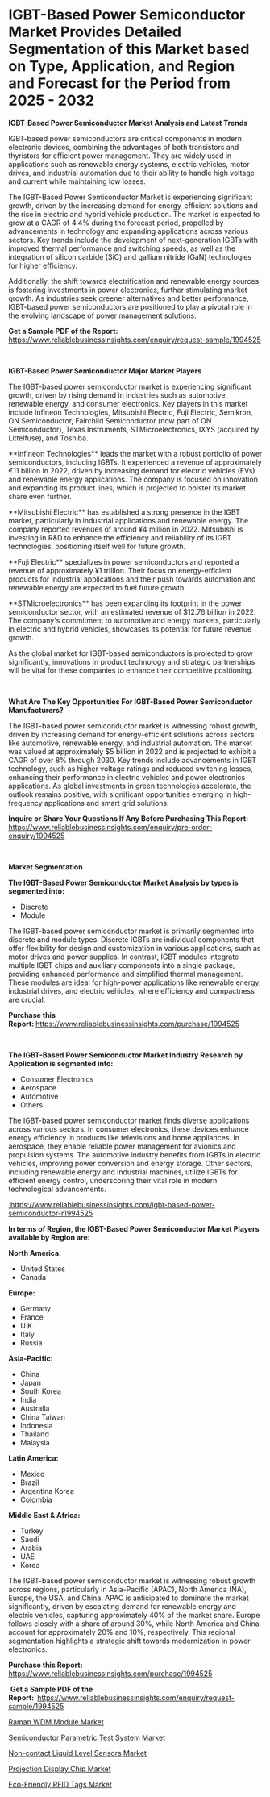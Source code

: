 <p><h1>IGBT-Based Power Semiconductor Market Provides Detailed Segmentation of this Market based on Type, Application, and Region and Forecast for the Period from 2025 - 2032</h1></p><p><strong>IGBT-Based Power Semiconductor Market Analysis and Latest Trends</strong></p>
<p><p>IGBT-based power semiconductors are critical components in modern electronic devices, combining the advantages of both transistors and thyristors for efficient power management. They are widely used in applications such as renewable energy systems, electric vehicles, motor drives, and industrial automation due to their ability to handle high voltage and current while maintaining low losses.</p><p>The IGBT-Based Power Semiconductor Market is experiencing significant growth, driven by the increasing demand for energy-efficient solutions and the rise in electric and hybrid vehicle production. The market is expected to grow at a CAGR of 4.4% during the forecast period, propelled by advancements in technology and expanding applications across various sectors. Key trends include the development of next-generation IGBTs with improved thermal performance and switching speeds, as well as the integration of silicon carbide (SiC) and gallium nitride (GaN) technologies for higher efficiency.</p><p>Additionally, the shift towards electrification and renewable energy sources is fostering investments in power electronics, further stimulating market growth. As industries seek greener alternatives and better performance, IGBT-based power semiconductors are positioned to play a pivotal role in the evolving landscape of power management solutions.</p></p>
<p><strong>Get a Sample PDF of the Report:&nbsp;</strong> <a href="https://www.reliablebusinessinsights.com/enquiry/request-sample/1994525?utm_campaign=1877&utm_medium=2&utm_source=Github&utm_content=ia&utm_term=13022025&utm_id=igbt-based-power-semiconductor">https://www.reliablebusinessinsights.com/enquiry/request-sample/1994525</a></p>
<p>&nbsp;</p>
<p><strong>IGBT-Based Power Semiconductor Major Market Players</strong></p>
<p><p>The IGBT-based power semiconductor market is experiencing significant growth, driven by rising demand in industries such as automotive, renewable energy, and consumer electronics. Key players in this market include Infineon Technologies, Mitsubishi Electric, Fuji Electric, Semikron, ON Semiconductor, Fairchild Semiconductor (now part of ON Semiconductor), Texas Instruments, STMicroelectronics, IXYS (acquired by Littelfuse), and Toshiba.</p><p>**Infineon Technologies** leads the market with a robust portfolio of power semiconductors, including IGBTs. It experienced a revenue of approximately €11 billion in 2022, driven by increasing demand for electric vehicles (EVs) and renewable energy applications. The company is focused on innovation and expanding its product lines, which is projected to bolster its market share even further.</p><p>**Mitsubishi Electric** has established a strong presence in the IGBT market, particularly in industrial applications and renewable energy. The company reported revenues of around ¥4 million in 2022. Mitsubishi is investing in R&D to enhance the efficiency and reliability of its IGBT technologies, positioning itself well for future growth.</p><p>**Fuji Electric** specializes in power semiconductors and reported a revenue of approximately ¥1 trillion. Their focus on energy-efficient products for industrial applications and their push towards automation and renewable energy are expected to fuel future growth.</p><p>**STMicroelectronics** has been expanding its footprint in the power semiconductor sector, with an estimated revenue of $12.76 billion in 2022. The company's commitment to automotive and energy markets, particularly in electric and hybrid vehicles, showcases its potential for future revenue growth.</p><p>As the global market for IGBT-based semiconductors is projected to grow significantly, innovations in product technology and strategic partnerships will be vital for these companies to enhance their competitive positioning.</p></p>
<p>&nbsp;</p>
<p><strong>What Are The Key Opportunities For IGBT-Based Power Semiconductor Manufacturers?</strong></p>
<p><p>The IGBT-based power semiconductor market is witnessing robust growth, driven by increasing demand for energy-efficient solutions across sectors like automotive, renewable energy, and industrial automation. The market was valued at approximately $5 billion in 2022 and is projected to exhibit a CAGR of over 8% through 2030. Key trends include advancements in IGBT technology, such as higher voltage ratings and reduced switching losses, enhancing their performance in electric vehicles and power electronics applications. As global investments in green technologies accelerate, the outlook remains positive, with significant opportunities emerging in high-frequency applications and smart grid solutions.</p></p>
<p><strong>Inquire or Share Your Questions If Any Before Purchasing This Report:</strong> <a href="https://www.reliablebusinessinsights.com/enquiry/pre-order-enquiry/1994525?utm_campaign=1877&utm_medium=2&utm_source=Github&utm_content=ia&utm_term=13022025&utm_id=igbt-based-power-semiconductor">https://www.reliablebusinessinsights.com/enquiry/pre-order-enquiry/1994525</a></p>
<p>&nbsp;</p>
<p><strong>Market Segmentation</strong></p>
<p><strong>The IGBT-Based Power Semiconductor Market Analysis by types is segmented into:</strong></p>
<p><ul><li>Discrete</li><li>Module</li></ul></p>
<p><p>The IGBT-based power semiconductor market is primarily segmented into discrete and module types. Discrete IGBTs are individual components that offer flexibility for design and customization in various applications, such as motor drives and power supplies. In contrast, IGBT modules integrate multiple IGBT chips and auxiliary components into a single package, providing enhanced performance and simplified thermal management. These modules are ideal for high-power applications like renewable energy, industrial drives, and electric vehicles, where efficiency and compactness are crucial.</p></p>
<p><strong>Purchase this Report:&nbsp;</strong><a href="https://www.reliablebusinessinsights.com/purchase/1994525?utm_campaign=1877&utm_medium=2&utm_source=Github&utm_content=ia&utm_term=13022025&utm_id=igbt-based-power-semiconductor">https://www.reliablebusinessinsights.com/purchase/1994525</a></p>
<p>&nbsp;</p>
<p><strong>The IGBT-Based Power Semiconductor Market Industry Research by Application is segmented into:</strong></p>
<p><ul><li>Consumer Electronics</li><li>Aerospace</li><li>Automotive</li><li>Others</li></ul></p>
<p><p>The IGBT-based power semiconductor market finds diverse applications across various sectors. In consumer electronics, these devices enhance energy efficiency in products like televisions and home appliances. In aerospace, they enable reliable power management for avionics and propulsion systems. The automotive industry benefits from IGBTs in electric vehicles, improving power conversion and energy storage. Other sectors, including renewable energy and industrial machines, utilize IGBTs for efficient energy control, underscoring their vital role in modern technological advancements.</p></p>
<p><a href="https://www.reliablebusinessinsights.com/igbt-based-power-semiconductor-r1994525?utm_campaign=1877&utm_medium=2&utm_source=Github&utm_content=ia&utm_term=13022025&utm_id=igbt-based-power-semiconductor">&nbsp;https://www.reliablebusinessinsights.com/igbt-based-power-semiconductor-r1994525</a></p>
<p><strong>In terms of Region, the IGBT-Based Power Semiconductor Market Players available by Region are:</strong></p>
<p>
    <p> <strong> North America: </strong>
        <ul>
            <li>United States</li>
            <li>Canada</li>
        </ul>
        </p> 
    <p> <strong> Europe: </strong>
        <ul>
            <li>Germany</li>
            <li>France</li>
            <li>U.K.</li>
            <li>Italy</li>
            <li>Russia</li>
        </ul>
        </p> 
    <p> <strong> Asia-Pacific: </strong>
        <ul>
            <li>China</li>
            <li>Japan</li>
            <li>South Korea</li>
            <li>India</li>
            <li>Australia</li>
            <li>China Taiwan</li>
            <li>Indonesia</li>
            <li>Thailand</li>
            <li>Malaysia</li>
        </ul>
        </p> 
    <p> <strong> Latin America: </strong>
        <ul>
            <li>Mexico</li>
            <li>Brazil</li>
            <li>Argentina Korea</li>
            <li>Colombia</li>
        </ul>
        </p> 
    <p> <strong> Middle East & Africa: </strong>
        <ul>
            <li>Turkey</li>
            <li>Saudi</li>
            <li>Arabia</li>
            <li>UAE</li>
            <li>Korea</li>
        </ul>
    </p>
    </p>
<p><p>The IGBT-based power semiconductor market is witnessing robust growth across regions, particularly in Asia-Pacific (APAC), North America (NA), Europe, the USA, and China. APAC is anticipated to dominate the market significantly, driven by escalating demand for renewable energy and electric vehicles, capturing approximately 40% of the market share. Europe follows closely with a share of around 30%, while North America and China account for approximately 20% and 10%, respectively. This regional segmentation highlights a strategic shift towards modernization in power electronics.</p></p>
<p><strong>Purchase this Report: </strong><a href="https://www.reliablebusinessinsights.com/purchase/1994525?utm_campaign=1877&utm_medium=2&utm_source=Github&utm_content=ia&utm_term=13022025&utm_id=igbt-based-power-semiconductor">https://www.reliablebusinessinsights.com/purchase/1994525</a></p>
<p>&nbsp;<strong>Get a Sample PDF of the Report:&nbsp;&nbsp;</strong><a href="https://www.reliablebusinessinsights.com/enquiry/request-sample/1994525?utm_campaign=1877&utm_medium=2&utm_source=Github&utm_content=ia&utm_term=13022025&utm_id=igbt-based-power-semiconductor">https://www.reliablebusinessinsights.com/enquiry/request-sample/1994525</a></p>
<p><strong></strong></p>
<p><p><a href="https://github.com/haaszgettre6/Market-Research-Report-List-1/blob/main/raman-wdm-module-market.md?utm_campaign=1877&utm_medium=2&utm_source=Github&utm_content=ia&utm_term=13022025&utm_id=igbt-based-power-semiconductor">Raman WDM Module Market</a></p><p><a href="https://github.com/mohmodsiason/Market-Research-Report-List-1/blob/main/semiconductor-parametric-test-system-market.md?utm_campaign=1877&utm_medium=2&utm_source=Github&utm_content=ia&utm_term=13022025&utm_id=igbt-based-power-semiconductor">Semiconductor Parametric Test System Market</a></p><p><a href="https://github.com/anggigpps/Market-Research-Report-List-1/blob/main/non-contact-liquid-level-sensors-market.md?utm_campaign=1877&utm_medium=2&utm_source=Github&utm_content=ia&utm_term=13022025&utm_id=igbt-based-power-semiconductor">Non-contact Liquid Level Sensors Market</a></p><p><a href="https://github.com/saoneubeh8/Market-Research-Report-List-1/blob/main/projection-display-chip-market.md?utm_campaign=1877&utm_medium=2&utm_source=Github&utm_content=ia&utm_term=13022025&utm_id=igbt-based-power-semiconductor">Projection Display Chip Market</a></p><p><a href="https://github.com/deyniphytic/Market-Research-Report-List-1/blob/main/eco-friendly-rfid-tags-market.md?utm_campaign=1877&utm_medium=2&utm_source=Github&utm_content=ia&utm_term=13022025&utm_id=igbt-based-power-semiconductor">Eco-Friendly RFID Tags Market</a></p></p>